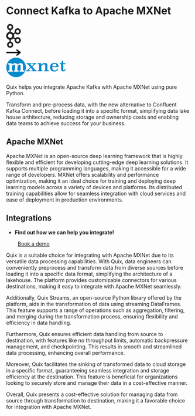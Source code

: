 # Connect Kafka to Apache MXNet

<div class="connect-images cards blog-grid-card" markdown>
<div>
<img src="../images/kafka_logo.png" width="40px" />
</div>
<div>
<img src="../images/arrow.svg" width="40px" />
</div>
<div>
<img src="./images/apache-mxnet_1.jpg" />
</div>
</div>

Quix helps you integrate Apache Kafka with Apache MXNet using pure Python.

Transform and pre-process data, with the new alternative to Confluent Kafka Connect, before loading it into a specific format, simplifying data lake house arthitecture, reducing storage and ownership costs and enabling data teams to achieve success for your business.

## Apache MXNet

Apache MXNet is an open-source deep learning framework that is highly flexible and efficient for developing cutting-edge deep learning solutions. It supports multiple programming languages, making it accessible for a wide range of developers. MXNet offers scalability and performance optimization, making it an ideal choice for training and deploying deep learning models across a variety of devices and platforms. Its distributed training capabilities allow for seamless integration with cloud services and ease of deployment in production environments.

## Integrations

<div class="grid cards" markdown>

- __Find out how we can help you integrate!__

    <a class="md-button md-button--primary" href="https://share.hsforms.com/1iW0TmZzKQMChk0lxd_tGiw4yjw2?__hstc=175542013.2303933fbd746c0ac86d9ccbe9bc9100.1728383268831.1729603416735.1729620918855.31&__hssc=175542013.1.1729620918855&__hsfp=2132701734" target="_blank" style="margin:.5rem;">Book a demo</a>

</div>


Quix is a suitable choice for integrating with Apache MXNet due to its versatile data processing capabilities. With Quix, data engineers can conveniently preprocess and transform data from diverse sources before loading it into a specific data format, simplifying the architecture of a lakehouse. The platform provides customizable connectors for various destinations, making it easy to integrate with Apache MXNet seamlessly.

Additionally, Quix Streams, an open-source Python library offered by the platform, aids in the transformation of data using streaming DataFrames. This feature supports a range of operations such as aggregation, filtering, and merging during the transformation process, ensuring flexibility and efficiency in data handling.

Furthermore, Quix ensures efficient data handling from source to destination, with features like no throughput limits, automatic backpressure management, and checkpointing. This results in smooth and streamlined data processing, enhancing overall performance.

Moreover, Quix facilitates the sinking of transformed data to cloud storage in a specific format, guaranteeing seamless integration and storage efficiency at the destination. This feature is beneficial for organizations looking to securely store and manage their data in a cost-effective manner.

Overall, Quix presents a cost-effective solution for managing data from source through transformation to destination, making it a favorable choice for integration with Apache MXNet.

